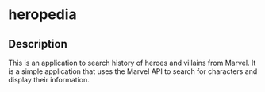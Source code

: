 # heropedia

## Description
This is an application to search history of heroes and villains from Marvel. It is a simple application that uses the Marvel API to search for characters and display their information.
